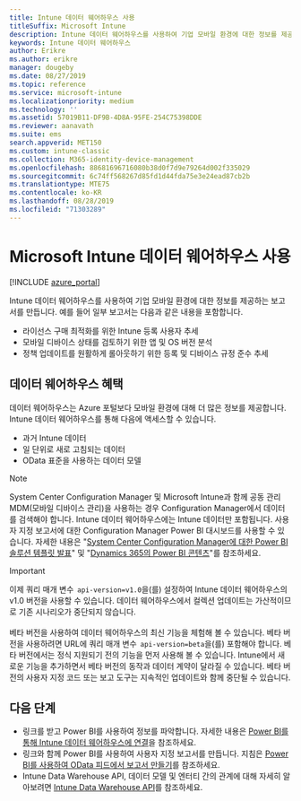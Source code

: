 ```yaml
---
title: Intune 데이터 웨어하우스 사용
titleSuffix: Microsoft Intune
description: Intune 데이터 웨어하우스를 사용하여 기업 모바일 환경에 대한 정보를 제공하는 보고서를 만듭니다.
keywords: Intune 데이터 웨어하우스
author: Erikre
ms.author: erikre
manager: dougeby
ms.date: 08/27/2019
ms.topic: reference
ms.service: microsoft-intune
ms.localizationpriority: medium
ms.technology: ''
ms.assetid: 57019B11-DF9B-4D8A-95FE-254C75398DDE
ms.reviewer: aanavath
ms.suite: ems
search.appverid: MET150
ms.custom: intune-classic
ms.collection: M365-identity-device-management
ms.openlocfilehash: 88681696716080b38d0f7d9e79264d002f335029
ms.sourcegitcommit: 6c74ff568267d85fd1d44fda75e3e24ead87cb2b
ms.translationtype: MTE75
ms.contentlocale: ko-KR
ms.lasthandoff: 08/28/2019
ms.locfileid: "71303289"
---
```

# <a name="use-the-microsoft-intune-data-warehouse"></a>Microsoft Intune 데이터 웨어하우스 사용

[!INCLUDE [azure_portal](./includes/azure_portal.md)]

Intune 데이터 웨어하우스를 사용하여 기업 모바일 환경에 대한 정보를 제공하는 보고서를 만듭니다. 예를 들어 일부 보고서는 다음과 같은 내용을 포함합니다.
- 라이선스 구매 최적화를 위한 Intune 등록 사용자 추세
- 모바일 디바이스 상태를 검토하기 위한 앱 및 OS 버전 분석
- 정책 업데이트를 원활하게 롤아웃하기 위한 등록 및 디바이스 규정 준수 추세

## <a name="data-warehouse-benefits"></a>데이터 웨어하우스 혜택

데이터 웨어하우스는 Azure 포털보다 모바일 환경에 대해 더 많은 정보를 제공합니다. Intune 데이터 웨어하우스를 통해 다음에 액세스할 수 있습니다.

- 과거 Intune 데이터
- 일 단위로 새로 고침되는 데이터
- OData 표준을 사용하는 데이터 모델

> [!Note]
> System Center Configuration Manager 및 Microsoft Intune과 함께 공동 관리 MDM(모바일 디바이스 관리)을 사용하는 경우 Configuration Manager에서 데이터를 검색해야 합니다. Intune 데이터 웨어하우스에는 Intune 데이터만 포함됩니다. 사용자 지정 보고서에 대한 Configuration Manager Power BI 대시보드를 사용할 수 있습니다. 자세한 내용은 "[System Center Configuration Manager에 대한 Power BI 솔루션 템플릿 발표]( https://powerbi.microsoft.com/blog/sccm-solution-template)" 및 "[Dynamics 365의 Power BI 콘텐츠](https://docs.microsoft.com/dynamics365/unified-operations/dev-itpro/analytics/power-bi-home-page)"를 참조하세요.

> [!Important]  
> 이제 쿼리 매개 변수  `api-version=v1.0`을(를) 설정하여 Intune 데이터 웨어하우스의 v1.0 버전을 사용할 수 있습니다. 데이터 웨어하우스에서 컬렉션 업데이트는 가산적이므로 기존 시나리오가 중단되지 않습니다.<br><br>
> 베타 버전을 사용하여 데이터 웨어하우스의 최신 기능을 체험해 볼 수 있습니다. 베타 버전을 사용하려면 URL에 쿼리 매개 변수  `api-version=beta`을(를) 포함해야 합니다. 베타 버전에서는 정식 지원되기 전의 기능을 먼저 사용해 볼 수 있습니다. Intune에서 새로운 기능을 추가하면서 베타 버전의 동작과 데이터 계약이 달라질 수 있습니다. 베타 버전의 사용자 지정 코드 또는 보고 도구는 지속적인 업데이트와 함께 중단될 수 있습니다.

## <a name="next-steps"></a>다음 단계

- 링크를 받고 Power BI를 사용하여 정보를 파악합니다. 자세한 내용은 [Power BI를 통해 Intune 데이터 웨어하우스에 연결](reports-proc-get-a-link-powerbi.md)을 참조하세요.
- 링크와 함께 Power BI를 사용하여 사용자 지정 보고서를 만듭니다. 지침은 [Power BI를 사용하여 OData 피드에서 보고서 만들기](reports-proc-create-with-odata.md)를 참조하세요.
- Intune Data Warehouse API, 데이터 모델 및 엔터티 간의 관계에 대해 자세히 알아보려면<!-- , and an example of creating a custom client to retrieve data,--> [Intune Data Warehouse API](reports-nav-intune-data-warehouse.md)를 참조하세요.
